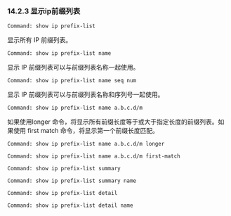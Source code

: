 ### 14.2.3 显示ip前缀列表

```shell
Command: show ip prefix-list
```

显示所有 IP 前缀列表。

```shell
Command: show ip prefix-list name
```

显示 IP 前缀列表可以与前缀列表名称一起使用。

```shell
Command: show ip prefix-list name seq num
```

显示 IP 前缀列表可以与前缀列表名称和序列号一起使用。

```shell
Command: show ip prefix-list name a.b.c.d/m
```

如果使用longer 命令，将显示所有前缀长度等于或大于指定长度的前缀列表。如果使用 first match 命令，将显示第一个前缀长度匹配。

```shell
Command: show ip prefix-list name a.b.c.d/m longer
```



```shell
Command: show ip prefix-list name a.b.c.d/m first-match
```



```shell
Command: show ip prefix-list summary
```



```shell
Command: show ip prefix-list summary name
```



```shell
Command: show ip prefix-list detail
```



```shell
Command: show ip prefix-list detail name
```

